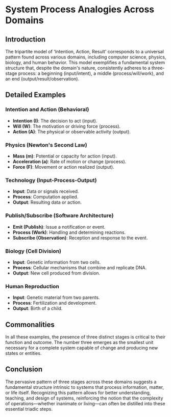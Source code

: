 # System Process Analogies Across Domains

## Introduction

The tripartite model of 'Intention, Action, Result' corresponds to a universal pattern found across various domains, including computer science, physics, biology, and human behavior. This model exemplifies a fundamental system structure that, despite the domain's nature, consistently adheres to a three-stage process: a beginning (input/intent), a middle (process/will/work), and an end (output/result/observation).

## Detailed Examples

### Intention and Action (Behavioral)
- **Intention (I)**: The decision to act (input).
- **Will (W)**: The motivation or driving force (process).
- **Action (A)**: The physical or observable activity (output).

### Physics (Newton's Second Law)
- **Mass (m)**: Potential or capacity for action (input).
- **Acceleration (a)**: Rate of motion or change (process).
- **Force (F)**: Movement or action realized (output).

### Technology (Input-Process-Output)
- **Input**: Data or signals received.
- **Process**: Computation applied.
- **Output**: Resulting data or action.

### Publish/Subscribe (Software Architecture)
- **Emit (Publish)**: Issue a notification or event.
- **Process (Work)**: Handling and determining reactions.
- **Subscribe (Observation)**: Reception and response to the event.

### Biology (Cell Division)
- **Input**: Genetic information from two cells.
- **Process**: Cellular mechanisms that combine and replicate DNA.
- **Output**: New cell produced from division.

### Human Reproduction
- **Input**: Genetic material from two parents.
- **Process**: Fertilization and development.
- **Output**: Birth of a child.

## Commonalities

In all these examples, the presence of three distinct stages is critical to their function and outcome. The number three emerges as the smallest unit necessary for a complete system capable of change and producing new states or entities.

## Conclusion

The pervasive pattern of three stages across these domains suggests a fundamental structure intrinsic to systems that process information, matter, or life itself. Recognizing this pattern allows for better understanding, teaching, and design of systems, reinforcing the notion that the complexity of operations—whether inanimate or living—can often be distilled into these essential triadic steps.